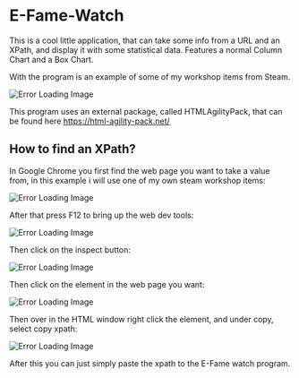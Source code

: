 # E-Fame-Watch

This is a cool little application, that can take some info from a URL and an XPath, and display it with some statistical data.
Features a normal Column Chart and a Box Chart. 

With the program is an example of some of my workshop items from Steam.

![Error Loading Image](https://vweifg.db.files.1drv.com/y4mBTe3UpCiyZsg4036yqNPtqCQ_T4GUfep-4pYwVFDhLg7g9cJvf97ocHaSBBGcxqLTyEvZmwujoL6yE4LWkya9f9FeW6nJsW8DtK9WLcx6SFZmAG81ab_wFVGuUGPYY6_Aj8MOwF5TtorTwt93noc2cq2bMpgKh8PK1rwausf8rDcOqv94nU9Dz3J7hQ_znB8DWJMuyAd8IMstBgoi8ySew?width=520&height=1000&cropmode=none)

This program uses an external package, called HTMLAgilityPack, that can be found here https://html-agility-pack.net/

## How to find an XPath?

In Google Chrome you first find the web page you want to take a value from, in this example i will use one of my own steam workshop items:

![Error Loading Image](https://xnxkiq.db.files.1drv.com/y4mae1Qcd0z7A7BRhW7oeAiSwl9-mHI0nxDvwqCbso9FEZHeng7imyrdiMkiFEfb5zLHbhvmaAVgp2p0ffk56Rs2b0kelh_nONor0lo9lp6jjZTcTYKLRYTOTwmPPqPASkWXnGVCMPRkVwh-3QebilTsEXX9-iOUtAP7cYoiNcWNB62uFk45EWLuQxPmy5ROC6RCzYZAqlZ04SvsvQXGxftGQ?width=1447&height=823&cropmode=none)

After that press F12 to bring up the web dev tools:

![Error Loading Image](https://wwejfg.db.files.1drv.com/y4m5ii-DP4MFuRXNzDYeW1Vh7y_YZJ3C7UIh730TlHhvpYKzAk-qtD0eUwAScRP4npQTk8HTwUPKpxcr3agnlhzNg8HEwSdW2SOe_SWwha5zV0JTWWXZHnbzSdoCELgYV4JIP_y60mys_Bz2PTMx0og1o5yMLBrCpjIGGYEgXeFkc3LNFGy7voP9gQQGbOhYOgCeMxDd54GAWhQnpqA2DE2dw?width=1447&height=822&cropmode=none)

Then click on the inspect button:

![Error Loading Image](https://kjp72w.db.files.1drv.com/y4mhiYkwRESAdMe-_rY25LR5BV4J0uRHnLCWX412DfW8-2UAsqwba_lPqCCgXrh6tq-ZsYCIr7zfINfkTb7YNS3FNDN5qPPzsO9WENAlFx2Qc6InWBrWv7EbNCfHTakg5lMQlnJ_umfrIo1CpECIRKnJSo9oIQ4D4qyDw7YY9_7avvHvgvy5git2ZSLweSMI08p5cbo-Eyl4OA8iBYZTcFFEw?width=1448&height=822&cropmode=none)

Then click on the element in the web page you want:

![Error Loading Image](https://jr5uoq.db.files.1drv.com/y4m8w1v35MPN6UH6jHLboxPFJ3UNmmuyQj-aSVR9l1njz5SY19e5z1BzopZcLtX_9R8VvH8G3pWSk5ATwaBmMGRltgqoNv-Vbm2bsIPefFRZGJw9jDWu_IQRZG1UE7K4dJxl5yfO23W_n25ilirjEWbTANQzZ3Id6y02YGKGcECRczJB87HY8Pn-3_p5fBIqFfH2pr_Mi6g7MeBwAL2y7eCBw?width=1448&height=822&cropmode=none)

Then over in the HTML window right click the element, and under copy, select copy xpath:

![Error Loading Image](https://8qmslg.db.files.1drv.com/y4mBmPGatWQzCsksjUzDAzpHBtJPQmaoi41pnyciVNjnQ_yD54N_zJo2cRzKrepQRtRa7MACLfzIN8eXjibGowGh-aELbUBa1nULAmwCELIcD3DrdksWGll5UsPAX8ZrN9vRw6P269pU4KNrG1ZcyXzEkpTPpoYWtGwiQXiiCWRYvxLXH4qyiV_-gj4rWJy4OFVa1sJHq4uKWNAWJo7hejC4g?width=1448&height=822&cropmode=none)

After this you can just simply paste the xpath to the E-Fame watch program.
